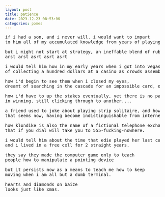 ```yaml
---
layout: post
title: patience
date: 2023-12-23 08:53:06
categories: pomes
---
```


<pre>
if i had a son, and i never will, i would want to impart
to him all of my accumulated knowledge from years of playing solitaire.

but i might not start at strategy, an ineffable blend of rubric and intuition
arst arst asrt asrt asrt

i would tell him how in my early years when i got into vegas rules and fantasized
of collecting a hundred dollars at a casino as crowds assembled, awestruck,

how i'd begin to see them when i closed my eyes,
dreamt of searching in the cascade for an impossible card, or maybe death,

how i'd have to up the stakes eventually, yet there is no payoff
in winning, still clicking through to another....

a friend used to joke about playing strip solitaire, and how appropriate
that seems now, having become indistinguishable from internet pornography,

how klondike is also the name of a fictional telephone exchange
that if you dial will take you to 555-fucking-nowhere.

i would tell him about the time that edie played her last card and was xed out
and i lived in a free cell for 2 straight years.

they say they made the computer game only to teach
people how to manipulate a pointing device

but it persists now as a means to teach me how to keep
moving when i am all but a dumb terminal.

hearts and diamonds on baize
looks just like xmas.
</pre>

<!--
word box
--------
blanket/duvet
loss
regret
guilt
shame
madness
winter light filtered through wobbly glass and tears
---------

when she told me i was playing solitaire to pass the time, the agony of waiting
each phone call escalating in a way i was not ready to understand
describing a course to somewhere i was bound to
but was certain i was not going
-->
